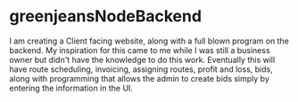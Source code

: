 # greenjeansNodeBackend
I am creating a Client facing website, along with a full blown program on the backend. My inspiration for this came to me while I was still a business owner but didn't have the knowledge to do
this work. Eventually this will have route scheduling, invoicing, assigning routes, profit and loss, bids, along with programming that allows the admin to create bids simply by
entering the information in the UI.
